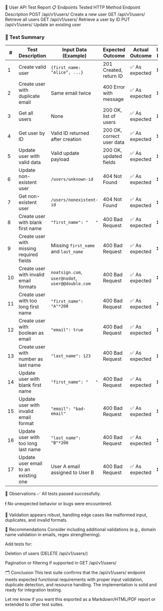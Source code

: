 🧪 User API Test Report
📋 Endpoints Tested
HTTP Method	Endpoint	Description
POST	/api/v1/users/	Create a new user
GET	/api/v1/users/	Retrieve all users
GET	/api/v1/users/<id>	Retrieve a user by ID
PUT	/api/v1/users/<id>	Update an existing user

### 🧾 Test Summary

| #  | Test Description                                | Input Data (Example)                           | Expected Outcome                     | Actual Outcome     | Issues Found |
|----|--------------------------------------------------|------------------------------------------------|--------------------------------------|--------------------|--------------|
| 1  | Create valid user                                | `{first_name: "Alice", ...}`                   | 201 Created, return ID               | ✅ As expected      | ❌            |
| 2  | Create user with duplicate email                 | Same email twice                               | 400 Error with message               | ✅ As expected      | ❌            |
| 3  | Get all users                                    | None                                           | 200 OK, list of users                | ✅ As expected      | ❌            |
| 4  | Get user by ID                                   | Valid ID returned after creation               | 200 OK, correct user data            | ✅ As expected      | ❌            |
| 5  | Update user with valid data                      | Valid update payload                           | 200 OK, updated fields               | ✅ As expected      | ❌            |
| 6  | Update non-existent user                         | `/users/unknown-id`                            | 404 Not Found                        | ✅ As expected      | ❌            |
| 7  | Get non-existent user                            | `/users/nonexistent-id`                        | 404 Not Found                        | ✅ As expected      | ❌            |
| 8  | Create user with blank first name                | `"first_name": "   "`                          | 400 Bad Request                      | ✅ As expected      | ❌            |
| 9  | Create user with missing required fields         | Missing `first_name` and `last_name`           | 400 Bad Request                      | ✅ As expected      | ❌            |
| 10 | Create user with invalid email formats           | `noatsign.com`, `user@nodot`, `user@@double.com` | 400 Bad Request                    | ✅ As expected      | ❌            |
| 11 | Create user with too long first name             | `"first_name": "A"*200`                        | 400 Bad Request                      | ✅ As expected      | ❌            |
| 12 | Create user with boolean as email                | `"email": true`                                | 400 Bad Request                      | ✅ As expected      | ❌            |
| 13 | Create user with number as last name             | `"last_name": 123`                             | 400 Bad Request                      | ✅ As expected      | ❌            |
| 14 | Update user with blank first name                | `"first_name": "   "`                          | 400 Bad Request                      | ✅ As expected      | ❌            |
| 15 | Update user with invalid email format            | `"email": "bad-email"`                         | 400 Bad Request                      | ✅ As expected      | ❌            |
| 16 | Update user with too long last name              | `"last_name": "B"*200`                         | 400 Bad Request                      | ✅ As expected      | ❌            |
| 17 | Update user email to an existing one             | User A email assigned to User B                | 400 Bad Request                      | ✅ As expected      | ❌            |

🚧 Observations
✅ All tests passed successfully.

❗ No unexpected behavior or bugs were encountered.

🧹 Validation appears robust, handling edge cases like malformed input, duplicates, and invalid formats.

📌 Recommendations
Consider including additional validations (e.g., domain name validation in emails, regex strengthening).

Add tests for:

Deletion of users (DELETE /api/v1/users/<id>)

Pagination or filtering if supported in GET /api/v1/users/

🗂️ Conclusion
This test suite confirms that the /api/v1/users/ endpoint meets expected functional requirements with proper input validation, duplicate detection, and resource handling. The implementation is solid and ready for integration testing.

Let me know if you want this exported as a Markdown/HTML/PDF report or extended to other test suites.
